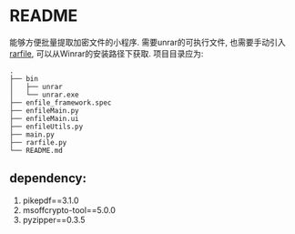 # README

能够方便批量提取加密文件的小程序. 需要unrar的可执行文件, 也需要手动引入[rarfile](https://github.com/markokr/rarfile), 可以从Winrar的安装路径下获取. 项目目录应为:

```
.
├── bin
│   ├── unrar
│   └── unrar.exe
├── enfile_framework.spec
├── enfileMain.py
├── enfileMain.ui
├── enfileUtils.py
├── main.py
├── rarfile.py
└── README.md
```

## dependency:

1.  pikepdf==3.1.0
2.  msoffcrypto-tool==5.0.0
3.  pyzipper==0.3.5